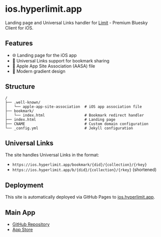 # ios.hyperlimit.app

Landing page and Universal Links handler for [Limit](https://github.com/P24L/Limit) - Premium Bluesky Client for iOS.

## Features

- 🌐 Landing page for the iOS app
- 🔗 Universal Links support for bookmark sharing
- 📱 Apple App Site Association (AASA) file
- 🎨 Modern gradient design

## Structure

```
/
├── .well-known/
│   └── apple-app-site-association  # iOS app association file
├── bookmark/
│   └── index.html                  # Bookmark redirect handler
├── index.html                      # Landing page
├── CNAME                           # Custom domain configuration
└── _config.yml                     # Jekyll configuration
```

## Universal Links

The site handles Universal Links in the format:
- `https://ios.hyperlimit.app/bookmark/{did}/{collection}/{rkey}`
- `https://ios.hyperlimit.app/b/{did}/{collection}/{rkey}` (shortened)

## Deployment

This site is automatically deployed via GitHub Pages to [ios.hyperlimit.app](https://ios.hyperlimit.app).

## Main App

- [GitHub Repository](https://github.com/P24L/Limit)
- [App Store](https://apps.apple.com/app/limit-for-sky/id6748037680)